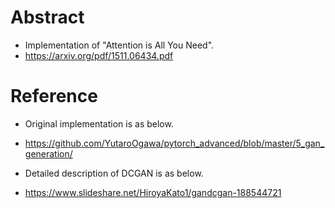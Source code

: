 # Abstract
* Implementation of "Attention is All You Need".
* https://arxiv.org/pdf/1511.06434.pdf

# Reference
* Original implementation is as below.
* https://github.com/YutaroOgawa/pytorch_advanced/blob/master/5_gan_generation/

* Detailed description of DCGAN is as below.
* https://www.slideshare.net/HiroyaKato1/gandcgan-188544721

